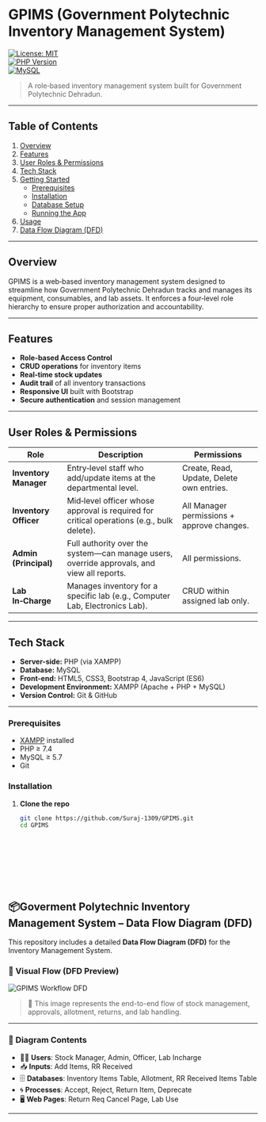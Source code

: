 # GPIMS (Government Polytechnic Inventory Management System)

[![License: MIT](https://img.shields.io/badge/License-MIT-yellow.svg)](#license)  
[![PHP Version](https://img.shields.io/badge/PHP-7.4%2B-blue.svg)](#tech-stack)  
[![MySQL](https://img.shields.io/badge/MySQL-5.7%2B-orange.svg)](#tech-stack)  

> A role‑based inventory management system built for Government Polytechnic Dehradun.  

---

## Table of Contents

1. [Overview](#overview)  
2. [Features](#features)  
3. [User Roles & Permissions](#user-roles--permissions)  
4. [Tech Stack](#tech-stack)  
5. [Getting Started](#getting-started)  
   - [Prerequisites](#prerequisites)  
   - [Installation](#installation)  
   - [Database Setup](#database-setup)  
   - [Running the App](#running-the-app)  
6. [Usage](#usage)  
8. [Data Flow Diagram (DFD)](#data-flow-diagram-dfd)  

---

## Overview

GPIMS is a web‑based inventory management system designed to streamline how Government Polytechnic Dehradun tracks and manages its equipment, consumables, and lab assets. It enforces a four‑level role hierarchy to ensure proper authorization and accountability.

---

## Features

- **Role‑based Access Control**  
- **CRUD operations** for inventory items  
- **Real‑time stock updates**  
- **Audit trail** of all inventory transactions  
- **Responsive UI** built with Bootstrap  
- **Secure authentication** and session management  

---

## User Roles & Permissions

| Role                | Description                                                                                  | Permissions                                |
|---------------------|----------------------------------------------------------------------------------------------|--------------------------------------------|
| **Inventory Manager** | Entry‑level staff who add/update items at the departmental level.                            | Create, Read, Update, Delete own entries. |
| **Inventory Officer** | Mid‑level officer whose approval is required for critical operations (e.g., bulk delete).    | All Manager permissions + approve changes.|
| **Admin (Principal)** | Full authority over the system—can manage users, override approvals, and view all reports.   | All permissions.                           |
| **Lab In‑Charge**     | Manages inventory for a specific lab (e.g., Computer Lab, Electronics Lab).                 | CRUD within assigned lab only.            |

---

## Tech Stack

- **Server-side:** PHP (via XAMPP)  
- **Database:** MySQL  
- **Front-end:** HTML5, CSS3, Bootstrap 4, JavaScript (ES6)  
- **Development Environment:** XAMPP (Apache + PHP + MySQL)  
- **Version Control:** Git & GitHub  

---

### Prerequisites

- [XAMPP](https://www.apachefriends.org/index.html) installed  
- PHP ≥ 7.4  
- MySQL ≥ 5.7  
- Git  

### Installation

1. **Clone the repo**  
   ```bash
   git clone https://github.com/Suraj-1309/GPIMS.git
   cd GPIMS










## 📦Goverment Polytechnic Inventory Management System – Data Flow Diagram (DFD)

This repository includes a detailed **Data Flow Diagram (DFD)** for the Inventory Management System.

### 🧭 Visual Flow (DFD Preview)

![GPIMS Workflow DFD](./images/diagram-export-6-4-2025-10_13_57-am.png)

> 📝 This image represents the end-to-end flow of stock management, approvals, allotment, returns, and lab handling.

---

### 📁 Diagram Contents

- 🧑‍💼 **Users**: Stock Manager, Admin, Officer, Lab Incharge
- 📥 **Inputs**: Add Items, RR Received
- 🗄️ **Databases**: Inventory Items Table, Allotment, RR Received Items Table
- 🌀 **Processes**: Accept, Reject, Return Item, Deprecate
- 🖥️ **Web Pages**: Return Req Cancel Page, Lab Use

---
